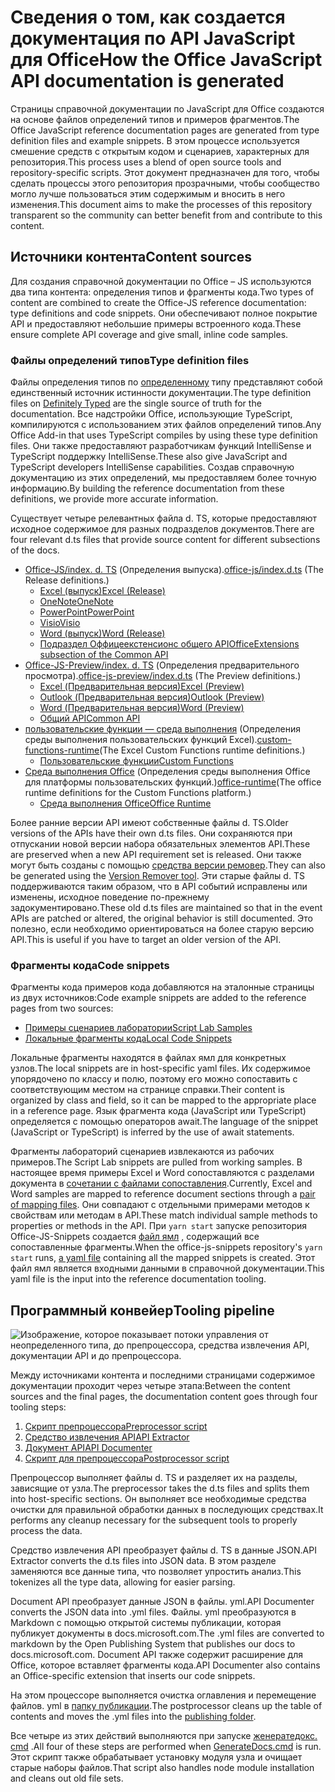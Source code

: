# <a name="how-the-office-javascript-api-documentation-is-generated"></a><span data-ttu-id="f5b20-101">Сведения о том, как создается документация по API JavaScript для Office</span><span class="sxs-lookup"><span data-stu-id="f5b20-101">How the Office JavaScript API documentation is generated</span></span>

<span data-ttu-id="f5b20-102">Страницы справочной документации по JavaScript для Office создаются на основе файлов определений типов и примеров фрагментов.</span><span class="sxs-lookup"><span data-stu-id="f5b20-102">The Office JavaScript reference documentation pages are generated from type definition files and example snippets.</span></span> <span data-ttu-id="f5b20-103">В этом процессе используется смешение средств с открытым кодом и сценариев, характерных для репозитория.</span><span class="sxs-lookup"><span data-stu-id="f5b20-103">This process uses a blend of open source tools and repository-specific scripts.</span></span> <span data-ttu-id="f5b20-104">Этот документ предназначен для того, чтобы сделать процессы этого репозитория прозрачными, чтобы сообщество могло лучше пользоваться этим содержимым и вносить в него изменения.</span><span class="sxs-lookup"><span data-stu-id="f5b20-104">This document aims to make the processes of this repository transparent so the community can better benefit from and contribute to this content.</span></span>

## <a name="content-sources"></a><span data-ttu-id="f5b20-105">Источники контента</span><span class="sxs-lookup"><span data-stu-id="f5b20-105">Content sources</span></span>

<span data-ttu-id="f5b20-106">Для создания справочной документации по Office – JS используются два типа контента: определения типов и фрагменты кода.</span><span class="sxs-lookup"><span data-stu-id="f5b20-106">Two types of content are combined to create the Office-JS reference documentation: type definitions and code snippets.</span></span> <span data-ttu-id="f5b20-107">Они обеспечивают полное покрытие API и предоставляют небольшие примеры встроенного кода.</span><span class="sxs-lookup"><span data-stu-id="f5b20-107">These ensure complete API coverage and give small, inline code samples.</span></span>

### <a name="type-definition-files"></a><span data-ttu-id="f5b20-108">Файлы определений типов</span><span class="sxs-lookup"><span data-stu-id="f5b20-108">Type definition files</span></span>

<span data-ttu-id="f5b20-109">Файлы определения типов по [определенному](https://github.com/DefinitelyTyped/DefinitelyTyped) типу представляют собой единственный источник истинности документации.</span><span class="sxs-lookup"><span data-stu-id="f5b20-109">The type definition files on [Definitely Typed](https://github.com/DefinitelyTyped/DefinitelyTyped) are the single source of truth for the documentation.</span></span> <span data-ttu-id="f5b20-110">Все надстройки Office, использующие TypeScript, компилируются с использованием этих файлов определений типов.</span><span class="sxs-lookup"><span data-stu-id="f5b20-110">Any Office Add-in that uses TypeScript compiles by using these type definition files.</span></span> <span data-ttu-id="f5b20-111">Они также предоставляют разработчикам функций IntelliSense и TypeScript поддержку IntelliSense.</span><span class="sxs-lookup"><span data-stu-id="f5b20-111">These also give JavaScript and TypeScript developers IntelliSense capabilities.</span></span> <span data-ttu-id="f5b20-112">Создав справочную документацию из этих определений, мы предоставляем более точную информацию.</span><span class="sxs-lookup"><span data-stu-id="f5b20-112">By building the reference documentation from these definitions, we provide more accurate information.</span></span>

<span data-ttu-id="f5b20-113">Существует четыре релевантных файла d. TS, которые предоставляют исходное содержимое для разных подразделов документов.</span><span class="sxs-lookup"><span data-stu-id="f5b20-113">There are four relevant d.ts files that provide source content for different subsections of the docs.</span></span>

- <span data-ttu-id="f5b20-114">[Office-JS/index. d. TS](https://raw.githubusercontent.com/DefinitelyTyped/DefinitelyTyped/master/types/office-js/index.d.ts) (Определения выпуска).</span><span class="sxs-lookup"><span data-stu-id="f5b20-114">[office-js/index.d.ts](https://raw.githubusercontent.com/DefinitelyTyped/DefinitelyTyped/master/types/office-js/index.d.ts) (The Release definitions.)</span></span>
  - [<span data-ttu-id="f5b20-115">Excel (выпуск)</span><span class="sxs-lookup"><span data-stu-id="f5b20-115">Excel (Release)</span></span>](https://docs.microsoft.com/javascript/api/excel_release)
  - [<span data-ttu-id="f5b20-116">OneNote</span><span class="sxs-lookup"><span data-stu-id="f5b20-116">OneNote</span></span>](https://docs.microsoft.com/javascript/api/onenote)
  - [<span data-ttu-id="f5b20-117">PowerPoint</span><span class="sxs-lookup"><span data-stu-id="f5b20-117">PowerPoint</span></span>](https://docs.microsoft.com/javascript/api/powerpoint)
  - [<span data-ttu-id="f5b20-118">Visio</span><span class="sxs-lookup"><span data-stu-id="f5b20-118">Visio</span></span>](https://docs.microsoft.com/javascript/api/visio)
  - [<span data-ttu-id="f5b20-119">Word (выпуск)</span><span class="sxs-lookup"><span data-stu-id="f5b20-119">Word (Release)</span></span>](https://docs.microsoft.com/javascript/api/word_release)
  - [<span data-ttu-id="f5b20-120">Подраздел Оффицеекстенсионс общего API</span><span class="sxs-lookup"><span data-stu-id="f5b20-120">OfficeExtensions subsection of the Common API</span></span>](https://docs.microsoft.com/javascript/api/office)
- <span data-ttu-id="f5b20-121">[Office-JS-Preview/index. d. TS](https://raw.githubusercontent.com/DefinitelyTyped/DefinitelyTyped/master/types/office-js-preview/index.d.ts) (Определения предварительного просмотра).</span><span class="sxs-lookup"><span data-stu-id="f5b20-121">[office-js-preview/index.d.ts](https://raw.githubusercontent.com/DefinitelyTyped/DefinitelyTyped/master/types/office-js-preview/index.d.ts) (The Preview definitions.)</span></span>
  - [<span data-ttu-id="f5b20-122">Excel (Предварительная версия)</span><span class="sxs-lookup"><span data-stu-id="f5b20-122">Excel (Preview)</span></span>](https://docs.microsoft.com/javascript/api/excel)
  - [<span data-ttu-id="f5b20-123">Outlook (Предварительная версия)</span><span class="sxs-lookup"><span data-stu-id="f5b20-123">Outlook (Preview)</span></span>](https://docs.microsoft.com/javascript/api/outlook)
  - [<span data-ttu-id="f5b20-124">Word (Предварительная версия)</span><span class="sxs-lookup"><span data-stu-id="f5b20-124">Word (Preview)</span></span>](https://docs.microsoft.com/javascript/api/word)
  - [<span data-ttu-id="f5b20-125">Общий API</span><span class="sxs-lookup"><span data-stu-id="f5b20-125">Common API</span></span>](https://docs.microsoft.com/javascript/api/office)
- <span data-ttu-id="f5b20-126">[пользовательские функции — среда выполнения](https://github.com/DefinitelyTyped/DefinitelyTyped/blob/master/types/custom-functions-runtime/index.d.ts) (Определения среды выполнения пользовательских функций Excel).</span><span class="sxs-lookup"><span data-stu-id="f5b20-126">[custom-functions-runtime](https://github.com/DefinitelyTyped/DefinitelyTyped/blob/master/types/custom-functions-runtime/index.d.ts)(The Excel Custom Functions runtime definitions.)</span></span>
  - [<span data-ttu-id="f5b20-127">Пользовательские функции</span><span class="sxs-lookup"><span data-stu-id="f5b20-127">Custom Functions</span></span>](https://docs.microsoft.com/javascript/api/custom-functions-runtime)
- <span data-ttu-id="f5b20-128">[Среда выполнения Office](https://github.com/DefinitelyTyped/DefinitelyTyped/blob/master/types/office-runtime/index.d.ts) (Определения среды выполнения Office для платформы пользовательских функций.)</span><span class="sxs-lookup"><span data-stu-id="f5b20-128">[office-runtime](https://github.com/DefinitelyTyped/DefinitelyTyped/blob/master/types/office-runtime/index.d.ts)(The office runtime definitions for the Custom Functions platform.)</span></span>
  - [<span data-ttu-id="f5b20-129">Среда выполнения Office</span><span class="sxs-lookup"><span data-stu-id="f5b20-129">Office Runtime</span></span>](https://docs.microsoft.com/javascript/api/office-runtime)

<span data-ttu-id="f5b20-130">Более ранние версии API имеют собственные файлы d. TS.</span><span class="sxs-lookup"><span data-stu-id="f5b20-130">Older versions of the APIs have their own d.ts files.</span></span> <span data-ttu-id="f5b20-131">Они сохраняются при отпускании новой версии набора обязательных элементов API.</span><span class="sxs-lookup"><span data-stu-id="f5b20-131">These are preserved when a new API requirement set is released.</span></span> <span data-ttu-id="f5b20-132">Они также могут быть созданы с помощью [средства версии ремовер](https://github.com/OfficeDev/office-js-docs-reference/blob/master/generate-docs/tools/VersionRemover.ts).</span><span class="sxs-lookup"><span data-stu-id="f5b20-132">They can also be generated using the [Version Remover tool](https://github.com/OfficeDev/office-js-docs-reference/blob/master/generate-docs/tools/VersionRemover.ts).</span></span> <span data-ttu-id="f5b20-133">Эти старые файлы d. TS поддерживаются таким образом, что в API событий исправлены или изменены, исходное поведение по-прежнему задокументировано.</span><span class="sxs-lookup"><span data-stu-id="f5b20-133">These old d.ts files are maintained so that in the event APIs are patched or altered, the original behavior is still documented.</span></span> <span data-ttu-id="f5b20-134">Это полезно, если необходимо ориентироваться на более старую версию API.</span><span class="sxs-lookup"><span data-stu-id="f5b20-134">This is useful if you have to target an older version of the API.</span></span>

### <a name="code-snippets"></a><span data-ttu-id="f5b20-135">Фрагменты кода</span><span class="sxs-lookup"><span data-stu-id="f5b20-135">Code snippets</span></span>

<span data-ttu-id="f5b20-136">Фрагменты кода примеров кода добавляются на эталонные страницы из двух источников:</span><span class="sxs-lookup"><span data-stu-id="f5b20-136">Code example snippets are added to the reference pages from two sources:</span></span>

- [<span data-ttu-id="f5b20-137">Примеры сценариев лаборатории</span><span class="sxs-lookup"><span data-stu-id="f5b20-137">Script Lab Samples</span></span>](https://github.com/OfficeDev/office-js-snippets)
- [<span data-ttu-id="f5b20-138">Локальные фрагменты кода</span><span class="sxs-lookup"><span data-stu-id="f5b20-138">Local Code Snippets</span></span>](https://github.com/OfficeDev/office-js-docs-reference/tree/master/docs/code-snippets)

<span data-ttu-id="f5b20-139">Локальные фрагменты находятся в файлах ямл для конкретных узлов.</span><span class="sxs-lookup"><span data-stu-id="f5b20-139">The local snippets are in host-specific yaml files.</span></span> <span data-ttu-id="f5b20-140">Их содержимое упорядочено по классу и полю, поэтому его можно сопоставить с соответствующим местом на странице справки.</span><span class="sxs-lookup"><span data-stu-id="f5b20-140">Their content is organized by class and field, so it can be mapped to the appropriate place in a reference page.</span></span> <span data-ttu-id="f5b20-141">Язык фрагмента кода (JavaScript или TypeScript) определяется с помощью операторов await.</span><span class="sxs-lookup"><span data-stu-id="f5b20-141">The language of the snippet (JavaScript or TypeScript) is inferred by the use of await statements.</span></span>

<span data-ttu-id="f5b20-142">Фрагменты лабораторий сценариев извлекаются из рабочих примеров.</span><span class="sxs-lookup"><span data-stu-id="f5b20-142">The Script Lab snippets are pulled from working samples.</span></span> <span data-ttu-id="f5b20-143">В настоящее время примеры Excel и Word сопоставляются с разделами документа в [сочетании с файлами сопоставления](https://github.com/OfficeDev/office-js-snippets/tree/master/snippet-extractor-metadata).</span><span class="sxs-lookup"><span data-stu-id="f5b20-143">Currently, Excel and Word samples are mapped to reference document sections through a [pair of mapping files](https://github.com/OfficeDev/office-js-snippets/tree/master/snippet-extractor-metadata).</span></span> <span data-ttu-id="f5b20-144">Они совпадают с отдельными примерами методов к свойствам или методам в API.</span><span class="sxs-lookup"><span data-stu-id="f5b20-144">These match individual sample methods to properties or methods in the API.</span></span> <span data-ttu-id="f5b20-145">При `yarn start` запуске репозитория Office-JS-Snippets создается [файл ямл](https://github.com/OfficeDev/office-js-snippets/blob/master/snippet-extractor-output/snippets.yaml) , содержащий все сопоставленные фрагменты.</span><span class="sxs-lookup"><span data-stu-id="f5b20-145">When the office-js-snippets repository's `yarn start` runs, [a yaml file](https://github.com/OfficeDev/office-js-snippets/blob/master/snippet-extractor-output/snippets.yaml) containing all the mapped snippets is created.</span></span> <span data-ttu-id="f5b20-146">Этот файл ямл является входными данными в справочной документации.</span><span class="sxs-lookup"><span data-stu-id="f5b20-146">This yaml file is the input into the reference documentation tooling.</span></span>

## <a name="tooling-pipeline"></a><span data-ttu-id="f5b20-147">Программный конвейер</span><span class="sxs-lookup"><span data-stu-id="f5b20-147">Tooling pipeline</span></span>

![Изображение, которое показывает потоки управления от неопределенного типа, до препроцессора, средства извлечения API, документации API и до препроцессора.](ToolingPipeline.png)

<span data-ttu-id="f5b20-149">Между источниками контента и последними страницами содержимое документации проходит через четыре этапа:</span><span class="sxs-lookup"><span data-stu-id="f5b20-149">Between the content sources and the final pages, the documentation content goes through four tooling steps:</span></span>

1. [<span data-ttu-id="f5b20-150">Скрипт препроцессора</span><span class="sxs-lookup"><span data-stu-id="f5b20-150">Preprocessor script</span></span>](https://github.com/OfficeDev/office-js-docs-reference/blob/master/generate-docs/scripts/preprocessor.ts)
1. [<span data-ttu-id="f5b20-151">Средство извлечения API</span><span class="sxs-lookup"><span data-stu-id="f5b20-151">API Extractor</span></span>](https://api-extractor.com/)
1. [<span data-ttu-id="f5b20-152">Документ API</span><span class="sxs-lookup"><span data-stu-id="f5b20-152">API Documenter</span></span>](https://github.com/microsoft/web-build-tools/blob/master/apps/api-documenter/README.md)
1. [<span data-ttu-id="f5b20-153">Скрипт для препроцессора</span><span class="sxs-lookup"><span data-stu-id="f5b20-153">Postprocessor script</span></span>](https://github.com/OfficeDev/office-js-docs-reference/blob/master/generate-docs/scripts/postprocessor.ts)

<span data-ttu-id="f5b20-154">Препроцессор выполняет файлы d. TS и разделяет их на разделы, зависящие от узла.</span><span class="sxs-lookup"><span data-stu-id="f5b20-154">The preprocessor takes the d.ts files and splits them into host-specific sections.</span></span> <span data-ttu-id="f5b20-155">Он выполняет все необходимые средства очистки для правильной обработки данных в последующих средствах.</span><span class="sxs-lookup"><span data-stu-id="f5b20-155">It performs any cleanup necessary for the subsequent tools to properly process the data.</span></span>

<span data-ttu-id="f5b20-156">Средство извлечения API преобразует файлы d. TS в данные JSON.</span><span class="sxs-lookup"><span data-stu-id="f5b20-156">API Extractor converts the d.ts files into JSON data.</span></span> <span data-ttu-id="f5b20-157">В этом разделе заменяются все данные типа, что позволяет упростить анализ.</span><span class="sxs-lookup"><span data-stu-id="f5b20-157">This tokenizes all the type data, allowing for easier parsing.</span></span>

<span data-ttu-id="f5b20-158">Document API преобразует данные JSON в файлы. yml.</span><span class="sxs-lookup"><span data-stu-id="f5b20-158">API Documenter converts the JSON data into .yml files.</span></span> <span data-ttu-id="f5b20-159">Файлы. yml преобразуются в Markdown с помощью открытой системы публикации, которая публикует документы в docs.microsoft.com.</span><span class="sxs-lookup"><span data-stu-id="f5b20-159">The .yml files are converted to markdown by the Open Publishing System that publishes our docs to docs.microsoft.com.</span></span> <span data-ttu-id="f5b20-160">Document API также содержит расширение для Office, которое вставляет фрагменты кода.</span><span class="sxs-lookup"><span data-stu-id="f5b20-160">API Documenter also contains an Office-specific extension that inserts our code snippets.</span></span>

<span data-ttu-id="f5b20-161">На этом процессоре выполняется очистка оглавления и перемещение файлов. yml в [папку публикации](https://github.com/OfficeDev/office-js-docs-reference/tree/master/docs/docs-ref-autogen).</span><span class="sxs-lookup"><span data-stu-id="f5b20-161">The postprocessor cleans up the table of contents and moves the .yml files into the [publishing folder](https://github.com/OfficeDev/office-js-docs-reference/tree/master/docs/docs-ref-autogen).</span></span>

<span data-ttu-id="f5b20-162">Все четыре из этих действий выполняются при запуске [женератедокс. cmd](https://github.com/OfficeDev/office-js-docs-reference/blob/master/generate-docs/GenerateDocs.cmd) .</span><span class="sxs-lookup"><span data-stu-id="f5b20-162">All four of these steps are performed when [GenerateDocs.cmd](https://github.com/OfficeDev/office-js-docs-reference/blob/master/generate-docs/GenerateDocs.cmd) is run.</span></span> <span data-ttu-id="f5b20-163">Этот скрипт также обрабатывает установку модуля узла и очищает старые наборы файлов.</span><span class="sxs-lookup"><span data-stu-id="f5b20-163">That script also handles node module installation and cleans out old file sets.</span></span>

